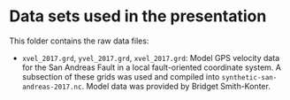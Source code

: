# Data sets used in the presentation

This folder contains the raw data files:

* `xvel_2017.grd`, `yvel_2017.grd`, `xvel_2017.grd`: Model GPS velocity data for the San
  Andreas Fault in a local fault-oriented coordinate system. A subsection of these grids
  was used and compiled into `synthetic-san-andreas-2017.nc`. Model data was provided by
  Bridget Smith-Konter.

